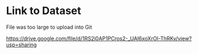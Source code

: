 # Link to Dataset
File was too large to upload into Git

https://drive.google.com/file/d/1RS2i0AP1PCros2-_UAI6xoXrOI-ThRKv/view?usp=sharing

